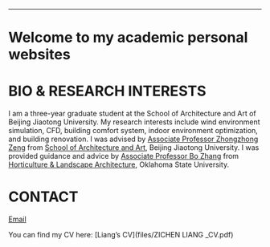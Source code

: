---

# **Welcome to my academic personal websites**


# **BIO & RESEARCH INTERESTS**
I am a three-year graduate student at the School of Architecture and Art of Beijing Jiaotong University. My research interests include wind environment simulation, CFD, building comfort system, indoor environment optimization, and building renovation.
I was advised by [Associate Professor Zhongzhong Zeng](https://saad.bjtu.edu.cn/szll/jzx/181136.htm) from [School of Architecture and Art](https://saad.bjtu.edu.cn/index.htm), Beijing Jiaotong University. I was provided guidance and advice by [Associate Professor Bo Zhang](https://experts.okstate.edu/b.zhang) from [Horticulture & Landscape Architecture]( https://agriculture.okstate.edu/departments-programs/hla/), Oklahoma State University.

# CONTACT
[Email](liangzichen.arch@gmail.com)

You can find my CV here: [Liang’s CV](files/ZICHEN LIANG _CV.pdf)

